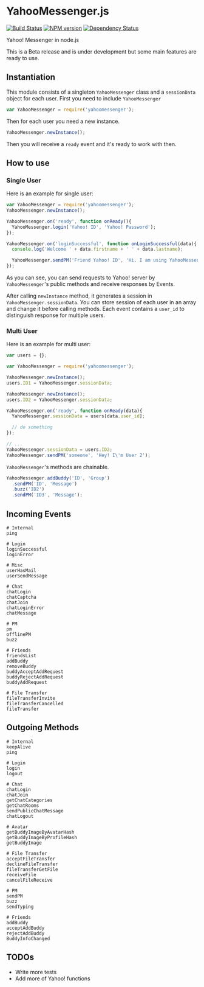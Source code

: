 YahooMessenger.js
=================

[![Build Status](https://travis-ci.org/masihyeganeh/yahoomessenger-js.png)](https://travis-ci.org/masihyeganeh/yahoomessenger-js)
[![NPM version](https://badge.fury.io/js/yahoomessenger.png)](http://npmjs.org/package/yahoomessenger)
[![Dependency Status](https://gemnasium.com/masihyeganeh/yahoomessenger-js.png)](https://gemnasium.com/masihyeganeh/yahoomessenger-js)

Yahoo! Messenger in node.js

This is a Beta release and is under development but some main features are ready to use.

Instantiation
-------------

This module consists of a singleton `YahooMessenger` class and a `sessionData` object for each user.
First you need to include `YahooMessenger`

``` javascript
var YahooMessenger = require('yahoomessenger');
```

Then for each user you need a new instance.

``` javascript
YahooMessenger.newInstance();
```
Then you will receive a `ready` event and it's ready to work with then.

How to use
----------

### Single User

Here is an example for single user:
``` javascript
var YahooMessenger = require('yahoomessenger');
YahooMessenger.newInstance();

YahooMessenger.on('ready', function onReady(){
  YahooMessenger.login('Yahoo! ID', 'Yahoo! Password');
});

YahooMessenger.on('loginSuccessful', function onLoginSuccessful(data){
  console.log('Welcome ' + data.firstname + ' ' + data.lastname);

  YahooMessenger.sendPM('Friend Yahoo! ID', 'Hi. I am using YahooMessenger.js, It\'s cool!');
});
```

As you can see, you can send requests to Yahoo! server by `YahooMessenger`'s public methods
and receive responses by Events.

After calling `newInstance` method, it generates a session in `YahooMessenger.sessionData`.
You can store session of each user in an array and change it before calling methods.
Each event contains a `user_id` to distinguish response for multiple users.

### Multi User

Here is an example for multi user:
``` javascript
var users = {};

var YahooMessenger = require('yahoomessenger');

YahooMessenger.newInstance();
users.ID1 = YahooMessenger.sessionData;

YahooMessenger.newInstance();
users.ID2 = YahooMessenger.sessionData;

YahooMessenger.on('ready', function onReady(data){
  YahooMessenger.sessionData = users[data.user_id];

  // do something
});

// ...
YahooMessenger.sessionData = users.ID2;
YahooMessenger.sendPM('someone', 'Hey! I\'m User 2');

```

`YahooMessenger`'s methods are chainable.
``` javascript
YahooMessenger.addBuddy('ID', 'Group')
  .sendPM('ID', 'Message')
  .buzz('ID2')
  .sendPM('ID3', 'Message');
```

Incoming Events
---------------
```
# Internal
ping

# Login
loginSuccessful
loginError

# Misc
userHasMail
userSendMessage

# Chat
chatLogin
chatCaptcha
chatJoin
chatLoginError
chatMessage

# PM
pm
offlinePM
buzz

# Friends
friendsList
addBuddy
removeBuddy
buddyAcceptAddRequest
buddyRejectAddRequest
buddyAddRequest

# File Transfer
fileTransferInvite
fileTransferCancelled
fileTransfer
```

Outgoing Methods
----------------
```
# Internal
keepAlive
ping

# Login
login
logout

# Chat
chatLogin
chatJoin
getChatCategories
getChatRooms
sendPublicChatMessage
chatLogout

# Avatar
getBuddyImageByAvatarHash
getBuddyImageByProfileHash
getBuddyImage

# File Transfer
acceptFileTransfer
declineFileTransfer
fileTransferGetFile
receiveFile
cancelFileReceive

# PM
sendPM
buzz
sendTyping

# Friends
addBuddy
acceptAddBuddy
rejectAddBuddy
BuddyInfoChanged
```

TODOs
-----

* Write more tests
* Add more of Yahoo! functions

